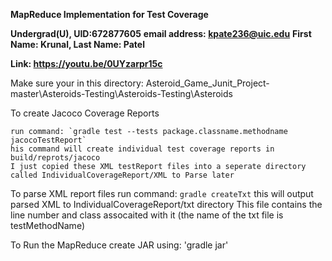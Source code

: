 **MapReduce Implementation for Test Coverage**

**Undergrad(U), UID:672877605**
**email address: kpate236@uic.edu**
**First Name: Krunal, Last Name: Patel**

**Link: https://youtu.be/0UYzarpr15c**


Make sure your in this directory: Asteroid_Game_Junit_Project-master\Asteroids-Testing\Asteroids-Testing\Asteroids

To create Jacoco Coverage Reports

	run command: `gradle test --tests package.classname.methodname jacocoTestReport`
	his command will create individual test coverage reports in build/reprots/jacoco
	I just copied these XML testReport files into a seperate directory called IndividualCoverageReport/XML to Parse later

To parse XML report files
	run command: `gradle createTxt`
	this will output parsed XML to IndividualCoverageReport/txt directory
	This file contains the line number and class assocaited with it (the name of the txt file is testMethodName)

To Run the MapReduce
	create JAR using: 'gradle jar' 



